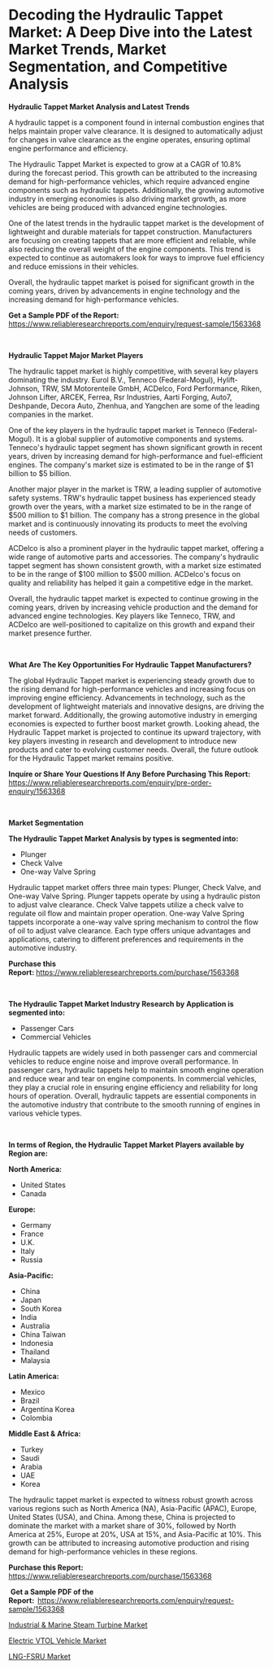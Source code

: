 <p><h1>Decoding the Hydraulic Tappet Market: A Deep Dive into the Latest Market Trends, Market Segmentation, and Competitive Analysis</h1></p><p><strong>Hydraulic Tappet Market Analysis and Latest Trends</strong></p>
<p><p>A hydraulic tappet is a component found in internal combustion engines that helps maintain proper valve clearance. It is designed to automatically adjust for changes in valve clearance as the engine operates, ensuring optimal engine performance and efficiency.</p><p>The Hydraulic Tappet Market is expected to grow at a CAGR of 10.8% during the forecast period. This growth can be attributed to the increasing demand for high-performance vehicles, which require advanced engine components such as hydraulic tappets. Additionally, the growing automotive industry in emerging economies is also driving market growth, as more vehicles are being produced with advanced engine technologies.</p><p>One of the latest trends in the hydraulic tappet market is the development of lightweight and durable materials for tappet construction. Manufacturers are focusing on creating tappets that are more efficient and reliable, while also reducing the overall weight of the engine components. This trend is expected to continue as automakers look for ways to improve fuel efficiency and reduce emissions in their vehicles.</p><p>Overall, the hydraulic tappet market is poised for significant growth in the coming years, driven by advancements in engine technology and the increasing demand for high-performance vehicles.</p></p>
<p><strong>Get a Sample PDF of the Report:&nbsp;</strong> <a href="https://www.reliableresearchreports.com/enquiry/request-sample/1563368">https://www.reliableresearchreports.com/enquiry/request-sample/1563368</a></p>
<p>&nbsp;</p>
<p><strong>Hydraulic Tappet Major Market Players</strong></p>
<p><p>The hydraulic tappet market is highly competitive, with several key players dominating the industry. Eurol B.V., Tenneco (Federal-Mogul), Hylift-Johnson, TRW, SM Motorenteile GmbH, ACDelco, Ford Performance, Riken, Johnson Lifter, ARCEK, Ferrea, Rsr Industries, Aarti Forging, Auto7, Deshpande, Decora Auto, Zhenhua, and Yangchen are some of the leading companies in the market.</p><p>One of the key players in the hydraulic tappet market is Tenneco (Federal-Mogul). It is a global supplier of automotive components and systems. Tenneco's hydraulic tappet segment has shown significant growth in recent years, driven by increasing demand for high-performance and fuel-efficient engines. The company's market size is estimated to be in the range of $1 billion to $5 billion.</p><p>Another major player in the market is TRW, a leading supplier of automotive safety systems. TRW's hydraulic tappet business has experienced steady growth over the years, with a market size estimated to be in the range of $500 million to $1 billion. The company has a strong presence in the global market and is continuously innovating its products to meet the evolving needs of customers.</p><p>ACDelco is also a prominent player in the hydraulic tappet market, offering a wide range of automotive parts and accessories. The company's hydraulic tappet segment has shown consistent growth, with a market size estimated to be in the range of $100 million to $500 million. ACDelco's focus on quality and reliability has helped it gain a competitive edge in the market.</p><p>Overall, the hydraulic tappet market is expected to continue growing in the coming years, driven by increasing vehicle production and the demand for advanced engine technologies. Key players like Tenneco, TRW, and ACDelco are well-positioned to capitalize on this growth and expand their market presence further.</p></p>
<p>&nbsp;</p>
<p><strong>What Are The Key Opportunities For Hydraulic Tappet Manufacturers?</strong></p>
<p><p>The global Hydraulic Tappet market is experiencing steady growth due to the rising demand for high-performance vehicles and increasing focus on improving engine efficiency. Advancements in technology, such as the development of lightweight materials and innovative designs, are driving the market forward. Additionally, the growing automotive industry in emerging economies is expected to further boost market growth. Looking ahead, the Hydraulic Tappet market is projected to continue its upward trajectory, with key players investing in research and development to introduce new products and cater to evolving customer needs. Overall, the future outlook for the Hydraulic Tappet market remains positive.</p></p>
<p><strong>Inquire or Share Your Questions If Any Before Purchasing This Report:</strong> <a href="https://www.reliableresearchreports.com/enquiry/pre-order-enquiry/1563368">https://www.reliableresearchreports.com/enquiry/pre-order-enquiry/1563368</a></p>
<p>&nbsp;</p>
<p><strong>Market Segmentation</strong></p>
<p><strong>The Hydraulic Tappet Market Analysis by types is segmented into:</strong></p>
<p><ul><li>Plunger</li><li>Check Valve</li><li>One-way Valve Spring</li></ul></p>
<p><p>Hydraulic tappet market offers three main types: Plunger, Check Valve, and One-way Valve Spring. Plunger tappets operate by using a hydraulic piston to adjust valve clearance. Check Valve tappets utilize a check valve to regulate oil flow and maintain proper operation. One-way Valve Spring tappets incorporate a one-way valve spring mechanism to control the flow of oil to adjust valve clearance. Each type offers unique advantages and applications, catering to different preferences and requirements in the automotive industry.</p></p>
<p><strong>Purchase this Report:&nbsp;</strong><a href="https://www.reliableresearchreports.com/purchase/1563368">https://www.reliableresearchreports.com/purchase/1563368</a></p>
<p>&nbsp;</p>
<p><strong>The Hydraulic Tappet Market Industry Research by Application is segmented into:</strong></p>
<p><ul><li>Passenger Cars</li><li>Commercial Vehicles</li></ul></p>
<p><p>Hydraulic tappets are widely used in both passenger cars and commercial vehicles to reduce engine noise and improve overall performance. In passenger cars, hydraulic tappets help to maintain smooth engine operation and reduce wear and tear on engine components. In commercial vehicles, they play a crucial role in ensuring engine efficiency and reliability for long hours of operation. Overall, hydraulic tappets are essential components in the automotive industry that contribute to the smooth running of engines in various vehicle types.</p></p>
<p>&nbsp;</p>
<p><strong>In terms of Region, the Hydraulic Tappet Market Players available by Region are:</strong></p>
<p>
    <p> <strong> North America: </strong>
        <ul>
            <li>United States</li>
            <li>Canada</li>
        </ul>
        </p> 
    <p> <strong> Europe: </strong>
        <ul>
            <li>Germany</li>
            <li>France</li>
            <li>U.K.</li>
            <li>Italy</li>
            <li>Russia</li>
        </ul>
        </p> 
    <p> <strong> Asia-Pacific: </strong>
        <ul>
            <li>China</li>
            <li>Japan</li>
            <li>South Korea</li>
            <li>India</li>
            <li>Australia</li>
            <li>China Taiwan</li>
            <li>Indonesia</li>
            <li>Thailand</li>
            <li>Malaysia</li>
        </ul>
        </p> 
    <p> <strong> Latin America: </strong>
        <ul>
            <li>Mexico</li>
            <li>Brazil</li>
            <li>Argentina Korea</li>
            <li>Colombia</li>
        </ul>
        </p> 
    <p> <strong> Middle East & Africa: </strong>
        <ul>
            <li>Turkey</li>
            <li>Saudi</li>
            <li>Arabia</li>
            <li>UAE</li>
            <li>Korea</li>
        </ul>
    </p>
    </p>
<p><p>The hydraulic tappet market is expected to witness robust growth across various regions such as North America (NA), Asia-Pacific (APAC), Europe, United States (USA), and China. Among these, China is projected to dominate the market with a market share of 30%, followed by North America at 25%, Europe at 20%, USA at 15%, and Asia-Pacific at 10%. This growth can be attributed to increasing automotive production and rising demand for high-performance vehicles in these regions.</p></p>
<p><strong>Purchase this Report: </strong><a href="https://www.reliableresearchreports.com/purchase/1563368">https://www.reliableresearchreports.com/purchase/1563368</a></p>
<p>&nbsp;<strong>Get a Sample PDF of the Report:&nbsp;&nbsp;</strong><a href="https://www.reliableresearchreports.com/enquiry/request-sample/1563368">https://www.reliableresearchreports.com/enquiry/request-sample/1563368</a></p>
<p><strong></strong></p>
<p><p><a href="https://view.publitas.com/reportprime-1/industrial-marine-steam-turbine-market-size-focuses-on-market-dynamics-in-depth-analysis-and-future-projections-of-its-market-forecasted-for-period-from-2023-to-2030/">Industrial & Marine Steam Turbine Market</a></p><p><a href="https://view.publitas.com/reportprime-1/electric-vtol-vehicle-market-furnish-information-about-market-size-market-share-market-dynamics-and-projections-spanning-from-2023-to-2030/">Electric VTOL Vehicle Market</a></p><p><a href="https://view.publitas.com/reportprime-1/lng-fsru-market-challenges-opportunities-and-growth-drivers-and-major-market-players-forecasted-for-period-from-2023-2030/">LNG-FSRU Market</a></p></p>